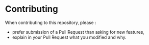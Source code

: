 # Contributing

When contributing to this repository, please :
- prefer submission of a Pull Request than asking for new features,
- explain in your Pull Request what you modified and why.

